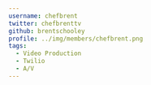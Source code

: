 ```yaml
---
username: chefbrent
twitter: chefbrenttv
github: brentschooley
profile: ../img/members/chefbrent.png
tags:
  - Video Production
  - Twilio
  - A/V
---
```

